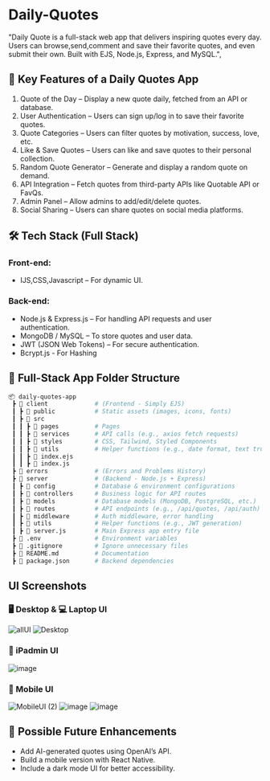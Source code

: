 # Daily-Quotes
 "Daily Quote is a full-stack web app that delivers inspiring quotes every day. Users can browse,send,comment and save their favorite quotes, and even submit their own. Built with EJS, Node.js, Express, and MySQL.",


## 🚀 Key Features of a Daily Quotes App
1. Quote of the Day – Display a new quote daily, fetched from an API or database.
2. User Authentication – Users can sign up/log in to save their favorite quotes.
3. Quote Categories – Users can filter quotes by motivation, success, love, etc.
4. Like & Save Quotes – Users can like and save quotes to their personal collection.
5. Random Quote Generator – Generate and display a random quote on demand.
6. API Integration – Fetch quotes from third-party APIs like Quotable API or FavQs.
7. Admin Panel – Allow admins to add/edit/delete quotes.
8. Social Sharing – Users can share quotes on social media platforms.

## 🛠 Tech Stack (Full Stack)
### Front-end:
- IJS,CSS,Javascript – For dynamic UI.

### Back-end:
- Node.js & Express.js – For handling API requests and user authentication.
- MongoDB / MySQL – To store quotes and user data.
- JWT (JSON Web Tokens) – For secure authentication.
- Bcrypt.js - For Hashing

## 📂 Full-Stack App Folder Structure
```bash
📦 daily-quotes-app
 ┣ 📂 client             # (Frontend - Simply EJS)
 ┃ ┣ 📂 public           # Static assets (images, icons, fonts)
 ┃ ┣ 📂 src
 ┃ ┃ ┣ 📂 pages          # Pages 
 ┃ ┃ ┣ 📂 services       # API calls (e.g., axios fetch requests)
 ┃ ┃ ┣ 📂 styles         # CSS, Tailwind, Styled Components
 ┃ ┃ ┣ 📂 utils          # Helper functions (e.g., date format, text truncation)
 ┃ ┃ ┣ 📜 index.ejs
 ┃ ┃ ┣ 📜 index.js
 ┣ 📂 errors             # (Errors and Problems History)
 ┣ 📂 server             # (Backend - Node.js + Express)
 ┃ ┣ 📂 config           # Database & environment configurations
 ┃ ┣ 📂 controllers      # Business logic for API routes
 ┃ ┣ 📂 models           # Database models (MongoDB, PostgreSQL, etc.)
 ┃ ┣ 📂 routes           # API endpoints (e.g., /api/quotes, /api/auth)
 ┃ ┣ 📂 middleware       # Auth middleware, error handling
 ┃ ┣ 📂 utils            # Helper functions (e.g., JWT generation)
 ┃ ┣ 📜 server.js        # Main Express app entry file
 ┣ 📜 .env               # Environment variables
 ┣ 📜 .gitignore         # Ignore unnecessary files
 ┣ 📜 README.md          # Documentation
 ┣ 📜 package.json       # Backend dependencies
```
## UI Screenshots
### 🖥 Desktop & 💻 Laptop UI
![allUI](https://github.com/user-attachments/assets/795bbbc9-5436-479a-8ac8-60d9c62ca73e)
![Desktop](https://github.com/user-attachments/assets/827e8c89-8e30-4560-830a-242002fdda68)


### 🎴 iPadmin UI 
![image](https://github.com/user-attachments/assets/b0ba7b8a-3b74-4356-8732-f91874204a5d)

### 📱 Mobile UI
![MobileUI (2)](https://github.com/user-attachments/assets/f18a703f-47e9-4e83-86cf-52be695acced)
![image](https://github.com/user-attachments/assets/a05d9abb-eb9b-461c-b4a8-0340fffb9492)
![image](https://github.com/user-attachments/assets/a2270035-515d-4d43-9fcb-b4dd9251aeb4)




## 🎯 Possible Future Enhancements 
- Add AI-generated quotes using OpenAI’s API.
- Build a mobile version with React Native.
- Include a dark mode UI for better accessibility.
